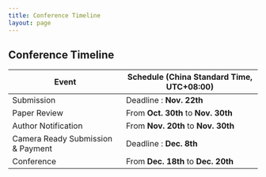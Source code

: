 ```yaml
---
title: Conference Timeline
layout: page
---
```


## Conference Timeline

| Event                             | Schedule (China Standard Time, UTC+08:00)
|-----------------------------------|-----------------------------------------
|Submission                         | Deadline : **Nov. 22th**
|Paper Review                       | From **Oct. 30th** to **Nov. 30th**
|Author Notification                | From **Nov. 20th** to **Nov. 30th**
|Camera Ready Submission &  Payment | Deadline : **Dec. 8th**
|Conference                         | From **Dec. 18th** to **Dec. 20th**
